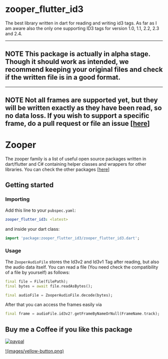# zooper_flutter_id3

The best library written in dart for reading and writing id3 tags.
As far as I am aware also the only one supporting ID3 tags for version 1.0, 1.1, 2.2, 2.3 and 2.4.

---
**NOTE**
This package is actually in alpha stage. Though it should work as intended, we recommend keeping your original files and check if the written file is in a good format.
---

---
**NOTE**
Not all frames are supported yet, but they will be written exactly as they have been read, so no data loss. If you wish to support a specific frame, do a pull request or file an issue [[here](https://github.com/zooper-lib/zooper_flutter_id3/issues)]
---

# Zooper

The zooper family is a list of useful open source packages written in dart/flutter and C# containing helper classes and wrappers for other libraries.
You can check the other packages [[here](https://github.com/zooper-lib)] 

## Getting started

### Importing

Add this line to your `pubspec.yaml`:

``` yaml
zooper_flutter_id3: <latest>
```

and inside your dart class:

``` dart 
import 'package:zooper_flutter_id3/zooper_flutter_id3.dart';
```

### Usage

The `ZooperAudioFile` stores the Id3v2 and Id3v1 Tag after reading, but also the audio data itself.
You can read a file (You need check the compatibility of a file by yourself) as follows:

``` dart
final file = File(filePath);
final bytes = await file.readAsBytes();

final audioFile = ZooperAudioFile.decode(bytes);
```

After that you can access the frames easily via

``` dart
final frame = audioFile.id3v2?.getFrameByNameOrNull(FrameName.track);
```

## Buy me a Coffee if you like this package

[![paypal](https://www.paypalobjects.com/en_US/i/btn/btn_donateCC_LG.gif)](https://www.paypal.com/donate?hosted_button_id=Q4QALYJXEDH5Q)

[!(images/yellow-button.png)](https://www.buymeacoffee.com/zooperlib)

